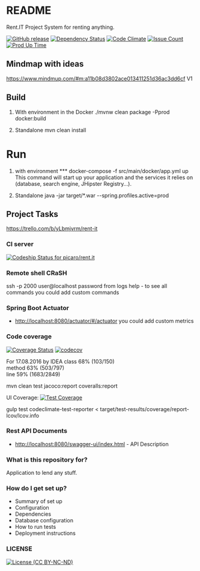 # README #
Rent.IT Project
System for renting anything.


[![GitHub release](https://img.shields.io/github/tag/picaro/rent.it.svg?maxAge=2592000)](https://github.com/picaro/rent.it/tags)
[![Dependency Status](https://gemnasium.com/badges/github.com/WorkingBricks/rent.it.svg?maxAge=259200)](https://gemnasium.com/github.com/WorkingBricks/rent.it)
[![Code Climate](https://codeclimate.com/github/WorkingBricks/rent.it/badges/gpa.svg?maxAge=259200)](https://codeclimate.com/github/WorkingBricks/rent.it)
[![Issue Count](https://codeclimate.com/github/WorkingBricks/rent.it/badges/issue_count.svg?maxAge=259200)](https://codeclimate.com/github/WorkingBricks/rent.it)
[![Prod Up Time](https://i.h-t.co/dns%20test.png?id=67ad7bf4-8641-4dbb-bfd9-def218a62441)](http://www.host-tracker.com/UptimeGraph/UptimeInfo/67ad7bf4-8641-4dbb-bfd9-def218a62441)

## Mindmap with ideas
https://www.mindmup.com/#m:a11b08d3802ace013411251d36ac3dd6cf  V1

## Build
1) With environment in the Docker
./mvnw clean package -Pprod docker:build

2) Standalone
mvn clean install

# Run 
1) with environment ***
docker-compose -f src/main/docker/app.yml up
This command will start up your application and the services it relies on (database, search engine, JHipster Registry…).

2) Standalone
java -jar target/*.war --spring.profiles.active=prod 

## Project Tasks
https://trello.com/b/yLbmjvrm/rent-it

### CI server
[ ![Codeship Status for picaro/rent.it](https://codeship.com/projects/a9c60310-f8fa-0133-a8ad-268d110da048/status?branch=master)](https://codeship.com/projects/151098)

### Remote shell CRaSH
ssh -p 2000 user@localhost
password from logs
help - to see all commands
you could add custom commands

### Spring Boot Actuator
* <http://localhost:8080/actuator/#/actuator>
you could add custom metrics

### Code coverage
[![Coverage Status](https://coveralls.io/repos/github/WorkingBricks/rent.it/badge.svg?branch=master)](https://coveralls.io/github/WorkingBricks/rent.it?branch=master)
[![codecov](https://codecov.io/gh/WorkingBricks/rent.it/branch/master/graph/badge.svg)](https://codecov.io/gh/WorkingBricks/rent.it)

For 17.08.2016 by IDEA
class	68% (103/150)	
method  63% (503/797)	
line    59% (1683/2849)

mvn clean test jacoco:report coveralls:report


UI Coverage: 
[![Test Coverage](https://codeclimate.com/github/WorkingBricks/rent.it/badges/coverage.svg)](https://codeclimate.com/github/WorkingBricks/rent.it/coverage)

gulp test
codeclimate-test-reporter < target/test-results/coverage/report-lcov/lcov.info  

### Rest API Documents

* <http://localhost:8080/swagger-ui/index.html> - API Description

### What is this repository for? ###
Application to lend any stuff.

### How do I get set up? ###

* Summary of set up
* Configuration
* Dependencies
* Database configuration
* How to run tests
* Deployment instructions

### LICENSE 
[![License (CC BY-NC-ND)](https://github.com/picaro/rent.it/blob/master/logos/by-nc-nd.png)](http://creativecommons.org/licenses/by-nc/4.0/)
